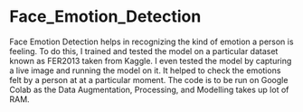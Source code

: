 # Face_Emotion_Detection
 
Face Emotion Detection helps in recognizing the kind of emotion a person is feeling. To do this, I trained and tested the model on a particular dataset known as FER2013 taken from Kaggle. I even tested the model by capturing a live image and running the model on it. It helped to check the emotions felt by a person at at a particular moment.
The code is to be run on Google Colab as the Data Augmentation, Processing, and Modelling takes up lot of RAM.
